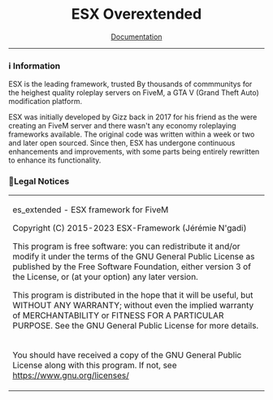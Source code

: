 <h1 align='center'>ESX Overextended</a></h1>
<p align='center'><a href='https://documentation.esx-framework.org/legacy/installation'>Documentation</a></b></h5>

<hr>

### ℹ Information

ESX is the leading framework, trusted By thousands of commmunitys for the heighest quality roleplay servers on FiveM, a GTA V (Grand Theft Auto) modification platform.

ESX was initially developed by Gizz back in 2017 for his friend as the were creating an FiveM server and there wasn't any economy roleplaying frameworks available. The original code was written within a week or two and later open sourced. Since then, ESX has undergone continuous enhancements and improvements, with some parts being entirely rewritten to enhance its functionality.

### 📌Legal Notices

<table>
<tr>
<td>

es_extended - ESX framework for FiveM

Copyright (C) 2015-2023 ESX-Framework (Jérémie N'gadi)

This program is free software: you can redistribute it and/or modify it under the terms of the GNU General Public License as published by the Free Software Foundation, either version 3 of the License, or (at your option) any later version.

This program is distributed in the hope that it will be useful, but WITHOUT ANY WARRANTY; without even the implied warranty of MERCHANTABILITY or FITNESS FOR A PARTICULAR PURPOSE.
See the GNU General Public License for more details.

</td>
</tr>

<tr>
<td>

You should have received a copy of the GNU General Public License along with this program.
If not, see https://www.gnu.org/licenses/

</td>
</tr>
</table>
